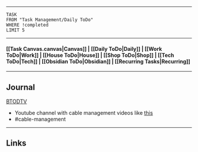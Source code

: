 
---
```dataview
TASK
FROM "Task Management/Daily ToDo"
WHERE !completed
LIMIT 5
```
---

#### [[Task Canvas.canvas|Canvas]] | [[Daily ToDo|Daily]] | [[Work ToDo|Work]] |  [[House ToDo|House]] |  [[Shop ToDo|Shop]] | [[Tech ToDo|Tech]] | [[Obsidian ToDo|Obsidian]] | [[Recurring Tasks|Recurring]] 
---
## Journal


[BTODTV](https://www.youtube.com/@btodtv/videos)
- Youtube channel with cable management videos like [this](https://youtu.be/OvjQsmBF4J8?si=kQnWd4wy6P1Hnssi)
- #cable-management
---
## Links
